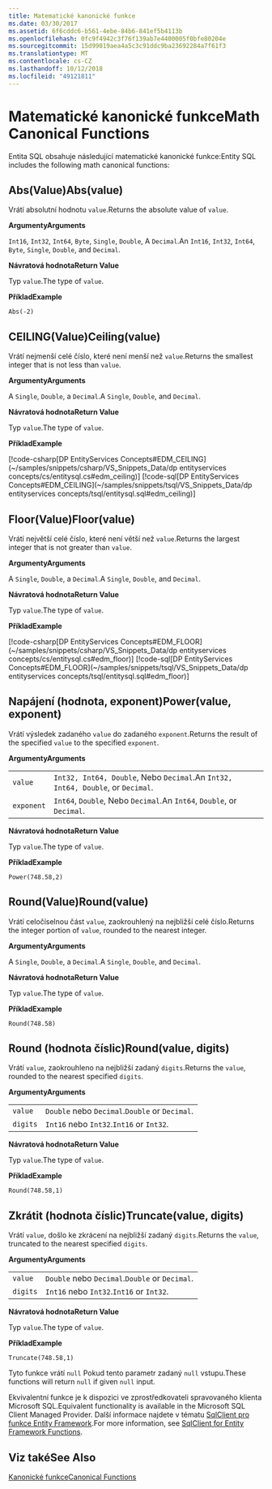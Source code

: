```yaml
---
title: Matematické kanonické funkce
ms.date: 03/30/2017
ms.assetid: 6f6cddc6-b561-4ebe-84b6-841ef5b4113b
ms.openlocfilehash: 0fc9f4942c3f76f139ab7e4400005f0bfe80204e
ms.sourcegitcommit: 15d99019aea4a5c3c91ddc9ba23692284a7f61f3
ms.translationtype: MT
ms.contentlocale: cs-CZ
ms.lasthandoff: 10/12/2018
ms.locfileid: "49121811"
---
```

# <a name="math-canonical-functions"></a><span data-ttu-id="033a2-102">Matematické kanonické funkce</span><span class="sxs-lookup"><span data-stu-id="033a2-102">Math Canonical Functions</span></span>

<span data-ttu-id="033a2-103">Entita SQL obsahuje následující matematické kanonické funkce:</span><span class="sxs-lookup"><span data-stu-id="033a2-103">Entity SQL includes the following math canonical functions:</span></span>
  
## <a name="absvalue"></a><span data-ttu-id="033a2-104">Abs(Value)</span><span class="sxs-lookup"><span data-stu-id="033a2-104">Abs(value)</span></span>

<span data-ttu-id="033a2-105">Vrátí absolutní hodnotu `value`.</span><span class="sxs-lookup"><span data-stu-id="033a2-105">Returns the absolute value of `value`.</span></span>

<span data-ttu-id="033a2-106">**Argumenty**</span><span class="sxs-lookup"><span data-stu-id="033a2-106">**Arguments**</span></span>

<span data-ttu-id="033a2-107">`Int16`, `Int32`, `Int64`, `Byte`, `Single`, `Double`, A `Decimal`.</span><span class="sxs-lookup"><span data-stu-id="033a2-107">An `Int16`, `Int32`, `Int64`, `Byte`, `Single`, `Double`, and `Decimal`.</span></span>

<span data-ttu-id="033a2-108">**Návratová hodnota**</span><span class="sxs-lookup"><span data-stu-id="033a2-108">**Return Value**</span></span>

<span data-ttu-id="033a2-109">Typ `value`.</span><span class="sxs-lookup"><span data-stu-id="033a2-109">The type of `value`.</span></span>

<span data-ttu-id="033a2-110">**Příklad**</span><span class="sxs-lookup"><span data-stu-id="033a2-110">**Example**</span></span>

`Abs(-2)`

## <a name="ceilingvalue"></a><span data-ttu-id="033a2-111">CEILING(Value)</span><span class="sxs-lookup"><span data-stu-id="033a2-111">Ceiling(value)</span></span>

<span data-ttu-id="033a2-112">Vrátí nejmenší celé číslo, které není menší než `value`.</span><span class="sxs-lookup"><span data-stu-id="033a2-112">Returns the smallest integer that is not less than `value`.</span></span>

<span data-ttu-id="033a2-113">**Argumenty**</span><span class="sxs-lookup"><span data-stu-id="033a2-113">**Arguments**</span></span>

<span data-ttu-id="033a2-114">A `Single`, `Double`, a `Decimal`.</span><span class="sxs-lookup"><span data-stu-id="033a2-114">A `Single`, `Double`, and `Decimal`.</span></span>

<span data-ttu-id="033a2-115">**Návratová hodnota**</span><span class="sxs-lookup"><span data-stu-id="033a2-115">**Return Value**</span></span>

<span data-ttu-id="033a2-116">Typ `value`.</span><span class="sxs-lookup"><span data-stu-id="033a2-116">The type of `value`.</span></span>

<span data-ttu-id="033a2-117">**Příklad**</span><span class="sxs-lookup"><span data-stu-id="033a2-117">**Example**</span></span>

[!code-csharp[DP EntityServices Concepts#EDM_CEILING](~/samples/snippets/csharp/VS_Snippets_Data/dp entityservices concepts/cs/entitysql.cs#edm_ceiling)]
[!code-sql[DP EntityServices Concepts#EDM_CEILING](~/samples/snippets/tsql/VS_Snippets_Data/dp entityservices concepts/tsql/entitysql.sql#edm_ceiling)]

## <a name="floorvalue"></a><span data-ttu-id="033a2-118">Floor(Value)</span><span class="sxs-lookup"><span data-stu-id="033a2-118">Floor(value)</span></span>

<span data-ttu-id="033a2-119">Vrátí největší celé číslo, které není větší než `value`.</span><span class="sxs-lookup"><span data-stu-id="033a2-119">Returns the largest integer that is not greater than `value`.</span></span>

<span data-ttu-id="033a2-120">**Argumenty**</span><span class="sxs-lookup"><span data-stu-id="033a2-120">**Arguments**</span></span>

<span data-ttu-id="033a2-121">A `Single`, `Double`, a `Decimal`.</span><span class="sxs-lookup"><span data-stu-id="033a2-121">A `Single`, `Double`, and `Decimal`.</span></span>

<span data-ttu-id="033a2-122">**Návratová hodnota**</span><span class="sxs-lookup"><span data-stu-id="033a2-122">**Return Value**</span></span>

<span data-ttu-id="033a2-123">Typ `value`.</span><span class="sxs-lookup"><span data-stu-id="033a2-123">The type of `value`.</span></span>

<span data-ttu-id="033a2-124">**Příklad**</span><span class="sxs-lookup"><span data-stu-id="033a2-124">**Example**</span></span>

[!code-csharp[DP EntityServices Concepts#EDM_FLOOR](~/samples/snippets/csharp/VS_Snippets_Data/dp entityservices concepts/cs/entitysql.cs#edm_floor)]
[!code-sql[DP EntityServices Concepts#EDM_FLOOR](~/samples/snippets/tsql/VS_Snippets_Data/dp entityservices concepts/tsql/entitysql.sql#edm_floor)]

## <a name="powervalue-exponent"></a><span data-ttu-id="033a2-125">Napájení (hodnota, exponent)</span><span class="sxs-lookup"><span data-stu-id="033a2-125">Power(value, exponent)</span></span>

<span data-ttu-id="033a2-126">Vrátí výsledek zadaného `value` do zadaného `exponent`.</span><span class="sxs-lookup"><span data-stu-id="033a2-126">Returns the result of the specified `value` to the specified `exponent`.</span></span>

<span data-ttu-id="033a2-127">**Argumenty**</span><span class="sxs-lookup"><span data-stu-id="033a2-127">**Arguments**</span></span>

|  |  |
|--|--|
|`value` | <span data-ttu-id="033a2-128">`Int32, Int64, Double`, Nebo `Decimal`.</span><span class="sxs-lookup"><span data-stu-id="033a2-128">An `Int32, Int64, Double`, or `Decimal`.</span></span> |
|`exponent` | <span data-ttu-id="033a2-129">`Int64`, `Double`, Nebo `Decimal`.</span><span class="sxs-lookup"><span data-stu-id="033a2-129">An `Int64`, `Double`, or `Decimal`.</span></span> |

<span data-ttu-id="033a2-130">**Návratová hodnota**</span><span class="sxs-lookup"><span data-stu-id="033a2-130">**Return Value**</span></span>

<span data-ttu-id="033a2-131">Typ `value`.</span><span class="sxs-lookup"><span data-stu-id="033a2-131">The type of `value`.</span></span>

<span data-ttu-id="033a2-132">**Příklad**</span><span class="sxs-lookup"><span data-stu-id="033a2-132">**Example**</span></span>

`Power(748.58,2)`

## <a name="roundvalue"></a><span data-ttu-id="033a2-133">Round(Value)</span><span class="sxs-lookup"><span data-stu-id="033a2-133">Round(value)</span></span>

<span data-ttu-id="033a2-134">Vrátí celočíselnou část `value`, zaokrouhlený na nejbližší celé číslo.</span><span class="sxs-lookup"><span data-stu-id="033a2-134">Returns the integer portion of `value`, rounded to the nearest integer.</span></span>

<span data-ttu-id="033a2-135">**Argumenty**</span><span class="sxs-lookup"><span data-stu-id="033a2-135">**Arguments**</span></span>

<span data-ttu-id="033a2-136">A `Single`, `Double`, a `Decimal`.</span><span class="sxs-lookup"><span data-stu-id="033a2-136">A `Single`, `Double`, and `Decimal`.</span></span>

<span data-ttu-id="033a2-137">**Návratová hodnota**</span><span class="sxs-lookup"><span data-stu-id="033a2-137">**Return Value**</span></span>

<span data-ttu-id="033a2-138">Typ `value`.</span><span class="sxs-lookup"><span data-stu-id="033a2-138">The type of `value`.</span></span>

<span data-ttu-id="033a2-139">**Příklad**</span><span class="sxs-lookup"><span data-stu-id="033a2-139">**Example**</span></span>

`Round(748.58)`

## <a name="roundvalue-digits"></a><span data-ttu-id="033a2-140">Round (hodnota číslic)</span><span class="sxs-lookup"><span data-stu-id="033a2-140">Round(value, digits)</span></span>

<span data-ttu-id="033a2-141">Vrátí `value`, zaokrouhleno na nejbližší zadaný `digits`.</span><span class="sxs-lookup"><span data-stu-id="033a2-141">Returns the `value`, rounded to the nearest specified `digits`.</span></span>

<span data-ttu-id="033a2-142">**Argumenty**</span><span class="sxs-lookup"><span data-stu-id="033a2-142">**Arguments**</span></span>

|  |  |
|--|--|
|`value`|<span data-ttu-id="033a2-143">`Double` nebo `Decimal`.</span><span class="sxs-lookup"><span data-stu-id="033a2-143">`Double` or `Decimal`.</span></span>|
|`digits`|<span data-ttu-id="033a2-144">`Int16` nebo `Int32`.</span><span class="sxs-lookup"><span data-stu-id="033a2-144">`Int16` or `Int32`.</span></span>|

<span data-ttu-id="033a2-145">**Návratová hodnota**</span><span class="sxs-lookup"><span data-stu-id="033a2-145">**Return Value**</span></span>

<span data-ttu-id="033a2-146">Typ `value`.</span><span class="sxs-lookup"><span data-stu-id="033a2-146">The type of `value`.</span></span>

<span data-ttu-id="033a2-147">**Příklad**</span><span class="sxs-lookup"><span data-stu-id="033a2-147">**Example**</span></span>

`Round(748.58,1)`

## <a name="truncatevalue-digits"></a><span data-ttu-id="033a2-148">Zkrátit (hodnota číslic)</span><span class="sxs-lookup"><span data-stu-id="033a2-148">Truncate(value, digits)</span></span>

<span data-ttu-id="033a2-149">Vrátí `value`, došlo ke zkrácení na nejbližší zadaný `digits`.</span><span class="sxs-lookup"><span data-stu-id="033a2-149">Returns the `value`, truncated to the nearest specified `digits`.</span></span>

<span data-ttu-id="033a2-150">**Argumenty**</span><span class="sxs-lookup"><span data-stu-id="033a2-150">**Arguments**</span></span>

|  |  |
|--|--|
|`value`|<span data-ttu-id="033a2-151">`Double` nebo `Decimal`.</span><span class="sxs-lookup"><span data-stu-id="033a2-151">`Double` or `Decimal`.</span></span>|
|`digits`|<span data-ttu-id="033a2-152">`Int16` nebo `Int32`.</span><span class="sxs-lookup"><span data-stu-id="033a2-152">`Int16` or `Int32`.</span></span>|

<span data-ttu-id="033a2-153">**Návratová hodnota**</span><span class="sxs-lookup"><span data-stu-id="033a2-153">**Return Value**</span></span>

<span data-ttu-id="033a2-154">Typ `value`.</span><span class="sxs-lookup"><span data-stu-id="033a2-154">The type of `value`.</span></span>

<span data-ttu-id="033a2-155">**Příklad**</span><span class="sxs-lookup"><span data-stu-id="033a2-155">**Example**</span></span>

`Truncate(748.58,1)`  
  
 <span data-ttu-id="033a2-156">Tyto funkce vrátí `null` Pokud tento parametr zadaný `null` vstupu.</span><span class="sxs-lookup"><span data-stu-id="033a2-156">These functions will return `null` if given `null` input.</span></span>  
  
 <span data-ttu-id="033a2-157">Ekvivalentní funkce je k dispozici ve zprostředkovateli spravovaného klienta Microsoft SQL.</span><span class="sxs-lookup"><span data-stu-id="033a2-157">Equivalent functionality is available in the Microsoft SQL Client Managed Provider.</span></span> <span data-ttu-id="033a2-158">Další informace najdete v tématu [SqlClient pro funkce Entity Framework](../../../../../../docs/framework/data/adonet/ef/sqlclient-for-ef-functions.md).</span><span class="sxs-lookup"><span data-stu-id="033a2-158">For more information, see [SqlClient for Entity Framework Functions](../../../../../../docs/framework/data/adonet/ef/sqlclient-for-ef-functions.md).</span></span>  
  
## <a name="see-also"></a><span data-ttu-id="033a2-159">Viz také</span><span class="sxs-lookup"><span data-stu-id="033a2-159">See Also</span></span>  
 [<span data-ttu-id="033a2-160">Kanonické funkce</span><span class="sxs-lookup"><span data-stu-id="033a2-160">Canonical Functions</span></span>](../../../../../../docs/framework/data/adonet/ef/language-reference/canonical-functions.md)
